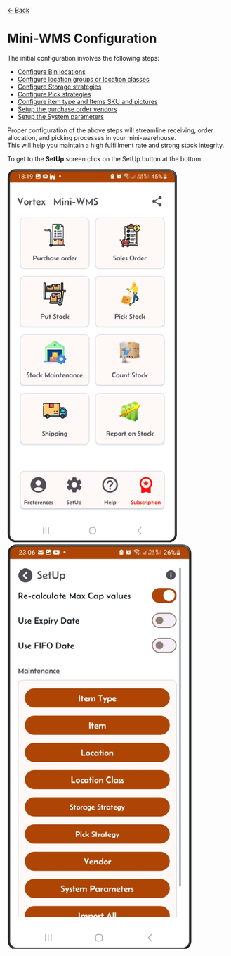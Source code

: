 [← Back](README.md)

# Mini-WMS Configuration

The initial configuration involves the following steps:

- [Configure Bin locations](configureLocations.md)  
- [Configure location groups or location classes](configureLocationClasses.md)  
- [Configure Storage strategies](storageStrategy.md)
- [Configure Pick strategies](pickStrategy.md)
- [Configure item type and Items SKU and pictures](configureItems.md)
- [Setup the purchase order vendors](addVendors.md)
- [Setup the System parameters](configureSystemParameters.md)

Proper configuration of the above steps will streamline receiving, order allocation, and picking processes in your mini-warehouse.  
This will help you maintain a high fulfillment rate and strong stock integrity.

To get to the **SetUp** screen click on the SetUp button at the bottom.  

![Step 1](asset/picking0.png)  
![Step 2](asset/SetUp.png)

